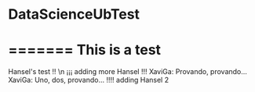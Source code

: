 # DataScienceUbTest
=======
This is a test
======
Hansel's test !! \n
¡¡¡ adding more Hansel !!!
XaviGa: Provando, provando...
XaviGa: Uno, dos, provando...
!!!! adding Hansel 2
